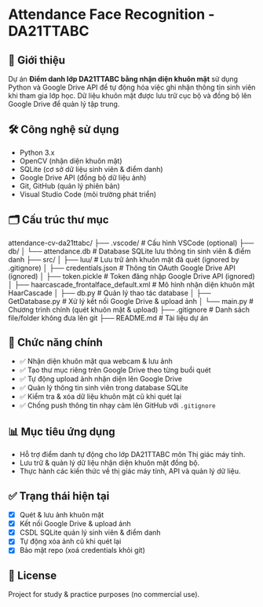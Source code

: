 # Attendance Face Recognition - DA21TTABC

## 🎯 Giới thiệu
Dự án **Điểm danh lớp DA21TTABC bằng nhận diện khuôn mặt** sử dụng Python và Google Drive API để tự động hóa việc ghi nhận thông tin sinh viên khi tham gia lớp học. Dữ liệu khuôn mặt được lưu trữ cục bộ và đồng bộ lên Google Drive để quản lý tập trung.

## 🛠️ Công nghệ sử dụng
- Python 3.x
- OpenCV (nhận diện khuôn mặt)
- SQLite (cơ sở dữ liệu sinh viên & điểm danh)
- Google Drive API (đồng bộ dữ liệu ảnh)
- Git, GitHub (quản lý phiên bản)
- Visual Studio Code (môi trường phát triển)

## 🗂️ Cấu trúc thư mục
attendance-cv-da21ttabc/
├── .vscode/ # Cấu hình VSCode (optional)
├── db/
│ └── attendance.db # Database SQLite lưu thông tin sinh viên & điểm danh
├── src/
│ ├── luu/ # Lưu trữ ảnh khuôn mặt đã quét (ignored by .gitignore)
│ ├── credentials.json # Thông tin OAuth Google Drive API (ignored)
│ ├── token.pickle # Token đăng nhập Google Drive API (ignored)
│ ├── haarcascade_frontalface_default.xml # Mô hình nhận diện khuôn mặt HaarCascade
│ ├── db.py # Quản lý thao tác database
│ ├── GetDatabase.py # Xử lý kết nối Google Drive & upload ảnh
│ └── main.py # Chương trình chính (quét khuôn mặt & upload)
├── .gitignore # Danh sách file/folder không đưa lên git
├── README.md # Tài liệu dự án

## 🚀 Chức năng chính
- ✅ Nhận diện khuôn mặt qua webcam & lưu ảnh
- ✅ Tạo thư mục riêng trên Google Drive theo từng buổi quét
- ✅ Tự động upload ảnh nhận diện lên Google Drive
- ✅ Quản lý thông tin sinh viên trong database SQLite
- ✅ Kiểm tra & xóa dữ liệu khuôn mặt cũ khi quét lại
- ✅ Chống push thông tin nhạy cảm lên GitHub với `.gitignore`

## 📊 Mục tiêu ứng dụng
- Hỗ trợ điểm danh tự động cho lớp DA21TTABC môn Thị giác máy tính.
- Lưu trữ & quản lý dữ liệu nhận diện khuôn mặt đồng bộ.
- Thực hành các kiến thức về thị giác máy tính, API và quản lý dữ liệu.

## ✅ Trạng thái hiện tại
- [x] Quét & lưu ảnh khuôn mặt
- [x] Kết nối Google Drive & upload ảnh
- [x] CSDL SQLite quản lý sinh viên & điểm danh
- [x] Tự động xóa ảnh cũ khi quét lại
- [x] Bảo mật repo (xoá credentials khỏi git)

## 📄 License
Project for study & practice purposes (no commercial use).

